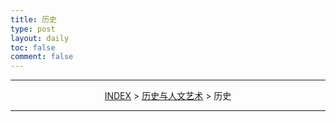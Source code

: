 ```yaml
---
title: 历史
type: post
layout: daily
toc: false
comment: false
---
```

---
<span><center>[INDEX](/gknows/wikimap) > [历史与人文艺术](/gknows/历史与人文艺术) > 历史</center></span>

---
